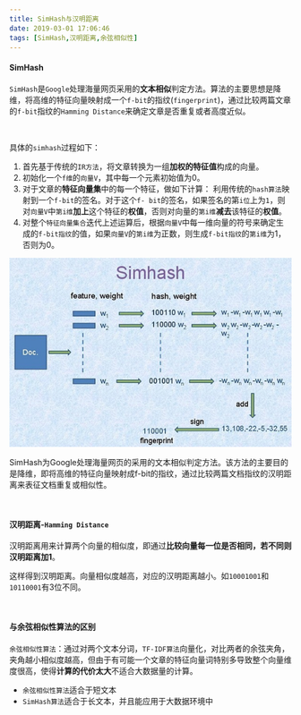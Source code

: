 ```yaml
---
title: SimHash与汉明距离
date: 2019-03-01 17:06:46
tags: [SimHash,汉明距离,余弦相似性]
---
```


#### SimHash

`SimHash`是`Google`处理海量网页采用的**文本相似**判定方法。算法的主要思想是降维，将高维的特征向量映射成一个`f-bit`的指纹(`fingerprint`)，通过比较两篇文章的`f-bit`指纹的`Hamming Distance`来确定文章是否重复或者高度近似。

<!--more-->

<br/>

具体的`simhash`过程如下： 

1. 首先基于传统的`IR方法`，将文章转换为一组**加权的特征值**构成的向量。 
2. 初始化一个`f维`的`向量V`，其中每一个元素初始值为0。 
3. 对于文章的**特征向量集**中的每一个特征，做如下计算： 利用传统的`hash算法`映射到一个`f-bit`的签名。对于这个`f- bit`的签名，如果签名的第`i位`上为`1`，则对`向量V`中`第i维`**加上**这个特征的**权值**，否则对向量的`第i维`**减去**该特征的**权值**。 
4. 对整个`特征向量集合`迭代上述运算后，根据`向量V`中每一维向量的符号来确定生成的`f-bit指纹`的值，如果`向量V`的`第i维`为正数，则生成`f-bit指纹`的`第i维`为1，否则为0。 

![](SimHash与汉明距离\1.jpg)

​        SimHash为Google处理海量网页的采用的文本相似判定方法。该方法的主要目的是降维，即将高维的特征向量映射成f-bit的指纹，通过比较两篇文档指纹的汉明距离来表征文档重复或相似性。

<br/>

#### 汉明距离-`Hamming Distance`

汉明距离用来计算两个向量的相似度，即通过**比较向量每一位是否相同，若不同则汉明距离加1**。

这样得到汉明距离。向量相似度越高，对应的汉明距离越小。如`10001001`和`10110001`有3位不同。

<br/>

#### 与余弦相似性算法的区别

`余弦相似性算法`：通过对两个文本分词，`TF-IDF算法`向量化，对比两者的余弦夹角，夹角越小相似度越高，但由于有可能一个文章的特征向量词特别多导致整个向量维度很高，使得**计算的代价太大**不适合大数据量的计算。

- `余弦相似性算法`适合于短文本
- `SimHash算法`适合于长文本，并且能应用于大数据环境中 

<br/>